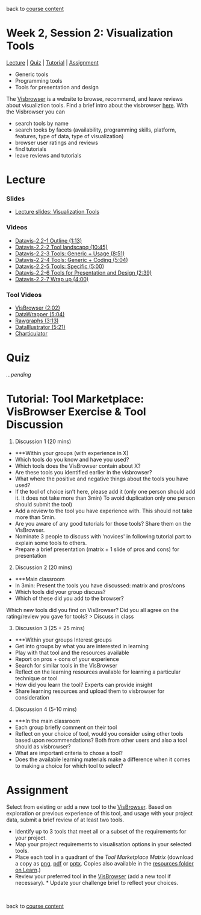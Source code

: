 back to [course content](index)


# Week 2, Session 2: Visualization Tools

[Lecture](#lecture) | [Quiz](#quiz) | [Tutorial](#tutorial-tool-marketplace) | [Assignment](#assignment)

* Generic tools
* Programming tools
* Tools for presentation and design

The [Visbrowser](http://vistools.net) is a website to browse, recommend, and leave reviews about visualiztion tools. Find a brief intro about the visbrowser [here](https://drive.google.com/file/d/1JMqyXavO1fVcxWNuUD-nMreCjyx94bYZ/view?usp=sharing). With the Visbrowser you can
* search tools by name
* search tooks by facets (availability, programming skills, platform, features, type of data, type of visualization)
* browser user ratings and reviews
* find tutorials
* leave reviews and tutorials

# Lecture 

### Slides
* [Lecture slides: Visualization Tools](files/2.2-Visualisation-Tools.pdf)  

### Videos
* [Datavis-2.2-1 Outline (1:13)](https://drive.google.com/file/d/1ZeEWgFDmN2TFDYsn5OIENVkbw0HxAEe6/view?usp=sharing)
* [Datavis-2.2-2 Tool landscapq (10:45)](https://drive.google.com/file/d/1U4fUA1NDb7Jt4JQcgmhb3bOTEgSRcwBP/view?usp=sharing)
* [Datavis-2.2-3 Tools: Generic + Usage (8:51)](https://drive.google.com/file/d/10VE8bIbVkdN0omoZRLzo_qY3YqLNNaaN/view?usp=sharing)
* [Datavis-2.2-4 Tools: Generic + Coding (5:04)](https://drive.google.com/file/d/17MV6w_pLMTL7vj19vJ8EATaKH--PklZ4/view?usp=sharing)
* [Datavis-2.2-5 Tools: Specific (5:00)](https://drive.google.com/file/d/1vN9G-7Wv39swyBC2MAwSCGaDyl_Kfo_v/view?usp=sharing)
* [Datavis-2.2-6 Tools for Presentation and Design (2:39)](https://drive.google.com/file/d/1LcO5YOTxCMkVAUQFedr15B0Ce0-RSSZJ/view?usp=sharing)
* [Datavis-2.2-7 Wrap up (4:00)](https://drive.google.com/file/d/1MORDcodBNuiLr0Xj4DDVSNR5LbVc3nPS/view?usp=sharing)


### Tool Videos
* [VisBrowser (2:02)](https://drive.google.com/file/d/1JMqyXavO1fVcxWNuUD-nMreCjyx94bYZ/view?usp=sharing)
* [DataWrapper (5:04)](https://drive.google.com/file/d/1m1vTAwo8RhutOkI8Svh8LpobLbtcMErL/view?usp=sharing)
* [Rawgraphs (3:13)](https://drive.google.com/file/d/10hJOBJ6yRvIrFBp0-rVwwFeSGwxj1Duo/view?usp=sharing)
* [DataIllustrator (5:21)](http://data-illustrator.com)
* [Charticulator](https://charticulator.com)



# Quiz

*...pending*

# Tutorial: Tool Marketplace: VisBrowser Exercise & Tool Discussion

1. Discussion 1 (20 mins)
  * ***Within your groups (with experience in X)
  * Which tools do you know and have you used? 
  * Which tools does the VisBrowser contain about X?
  * Are these tools you identified earlier in the visbrowser?
  * What where the positive and negative things about the tools you have used? 
  * If the tool of choice isn’t here, please add it (only one person should add it. It does not take more than 3min) To avoid duplication only one person should submit the tool)
  * Add a review to the tool you have experience with. This should not take more than 5min.
  * Are you aware of any good tutorials for those tools? Share them on the VisBrowser.
  * Nominate 3 people to discuss with 'novices' in following tutorial part to explain some tools to others.
  * Prepare a brief presentation (matrix + 1 slide of pros and cons) for presentation

2. Discussion 2 (20 mins)
  * ***Main classroom
  * In 3min: Present the tools you have discussed: matrix and pros/cons
  * Which tools did your group discuss? 
  * Which of these did you add to the browser?

Which new tools did you find on VisBrowser?
Did you all agree on the rating/review you gave for tools?
		> Discuss in class
 
3. Discussion 3 (25 + 25 mins) 
 
  * ***Within your groups Interest groups
  * Get into groups by what you are interested in learning
  * Play with that tool and the resources available
  * Report on pros + cons of your experience
  * Search for similar tools in the VisBrowser
  * Reflect on the learning resources available for learning a particular technique or tool
  * How did you learn the tool? Experts can provide insight
  * Share learning resources and upload them to visbrowser for consideration

4. Discussion 4 (5-10 mins) 
  * ***In the main classroom
  * Each group briefly comment on their tool
  * Reflect on your choice of tool, would you consider using other tools based upon recommendations? Both from other users and also a tool should as visbrowser?
  * What are important criteria to chose a tool? 
  * Does the available learning materials make a difference when it comes to making a choice for which tool to select? 


# Assignment

Select from existing or add a new tool to the [VisBrowser](https://vistools.net). Based on exploration or previous experience of this tool, and usage with your project data, submit a brief review of at least two tools.
* Identify up to 3 tools that meet all or a subset of the requirements for your project.
* Map your project requirements to visualisation options in your selected tools.
* Place each tool in a quadrant of the <i>Tool Marketplace Matrix</i> (download a copy as <a href="files/tool_marketplace_matrix.png">png</a>, <a href="files/tool_marketplace_matrix.pdf">pdf</a> or <a href="files/tool_marketplace_matrix.pptx">pptx</a>. Copies also available in the <a href="https://bit.ly/sfcdv_additional_resources">resources folder on Learn</a>.)
* Review your preferred tool in the <a href="https://vistools.net">VisBrowser</a> (add a new tool if necessary).    * Update your challenge brief to reflect your choices.

<p>&nbsp;</p>

back to [course content](index)
